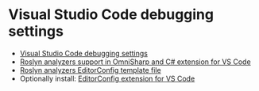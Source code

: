 # Visual Studio Code debugging settings

* [Visual Studio Code debugging settings](https://github.com/paljinov/dotnet-vscode-docker-debugging-settings)
* [Roslyn analyzers support in OmniSharp and C# extension for VS Code](https://www.strathweb.com/2019/07/editorconfig-support-in-omnisharp-and-c-extension-vs-code/)
* [Roslyn analyzers EditorConfig template file](https://github.com/dotnet/roslyn/blob/master/.editorconfig)
* Optionally install: [EditorConfig extension for VS Code](https://marketplace.visualstudio.com/items?itemName=EditorConfig.EditorConfig)
